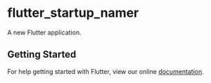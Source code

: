 # flutter_startup_namer

A new Flutter application.

## Getting Started

For help getting started with Flutter, view our online
[documentation](https://flutter.io/).
